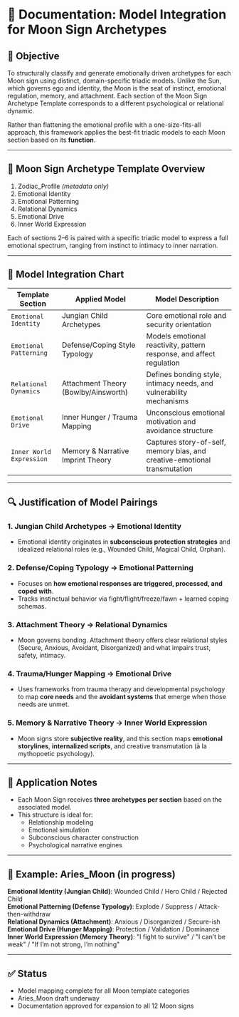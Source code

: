 # 🌙 Documentation: Model Integration for Moon Sign Archetypes

## 🧠 Objective

To structurally classify and generate emotionally driven archetypes for each Moon sign using distinct, domain-specific triadic models. Unlike the Sun, which governs ego and identity, the Moon is the seat of instinct, emotional regulation, memory, and attachment. Each section of the Moon Sign Archetype Template corresponds to a different psychological or relational dynamic.

Rather than flattening the emotional profile with a one-size-fits-all approach, this framework applies the best-fit triadic models to each Moon section based on its **function**.

---

## 🌙 Moon Sign Archetype Template Overview

1. Zodiac_Profile _(metadata only)_
2. Emotional Identity
3. Emotional Patterning
4. Relational Dynamics
5. Emotional Drive
6. Inner World Expression

Each of sections 2–6 is paired with a specific triadic model to express a full emotional spectrum, ranging from instinct to intimacy to inner narration.

---

## 🔁 Model Integration Chart

| Template Section         | Applied Model                        | Model Description                                                         |
| ------------------------ | ------------------------------------ | ------------------------------------------------------------------------- |
| `Emotional Identity`     | Jungian Child Archetypes             | Core emotional role and security orientation                              |
| `Emotional Patterning`   | Defense/Coping Style Typology        | Models emotional reactivity, pattern response, and affect regulation      |
| `Relational Dynamics`    | Attachment Theory (Bowlby/Ainsworth) | Defines bonding style, intimacy needs, and vulnerability mechanisms       |
| `Emotional Drive`        | Inner Hunger / Trauma Mapping        | Unconscious emotional motivation and avoidance structure                  |
| `Inner World Expression` | Memory & Narrative Imprint Theory    | Captures story-of-self, memory bias, and creative-emotional transmutation |

---

## 🔍 Justification of Model Pairings

### 1. Jungian Child Archetypes → **Emotional Identity**

- Emotional identity originates in **subconscious protection strategies** and idealized relational roles (e.g., Wounded Child, Magical Child, Orphan).

### 2. Defense/Coping Typology → **Emotional Patterning**

- Focuses on **how emotional responses are triggered, processed, and coped with**.
- Tracks instinctual behavior via fight/flight/freeze/fawn + learned coping schemas.

### 3. Attachment Theory → **Relational Dynamics**

- Moon governs bonding. Attachment theory offers clear relational styles (Secure, Anxious, Avoidant, Disorganized) and what impairs trust, safety, intimacy.

### 4. Trauma/Hunger Mapping → **Emotional Drive**

- Uses frameworks from trauma therapy and developmental psychology to map **core needs** and the **avoidant systems** that emerge when those needs are unmet.

### 5. Memory & Narrative Theory → **Inner World Expression**

- Moon signs store **subjective reality**, and this section maps **emotional storylines**, **internalized scripts**, and creative transmutation (à la mythopoetic psychology).

---

## 🧱 Application Notes

- Each Moon Sign receives **three archetypes per section** based on the associated model.
- This structure is ideal for:
  - Relationship modeling
  - Emotional simulation
  - Subconscious character construction
  - Psychological narrative engines

---

## 🧪 Example: Aries_Moon (in progress)

**Emotional Identity (Jungian Child)**: Wounded Child / Hero Child / Rejected Child  
**Emotional Patterning (Defense Typology)**: Explode / Suppress / Attack-then-withdraw  
**Relational Dynamics (Attachment)**: Anxious / Disorganized / Secure-ish  
**Emotional Drive (Hunger Mapping)**: Protection / Validation / Dominance  
**Inner World Expression (Memory Theory)**: "I fight to survive" / "I can’t be weak" / "If I’m not strong, I’m nothing"

---

## ✅ Status

- Model mapping complete for all Moon template categories
- Aries_Moon draft underway
- Documentation approved for expansion to all 12 Moon signs
